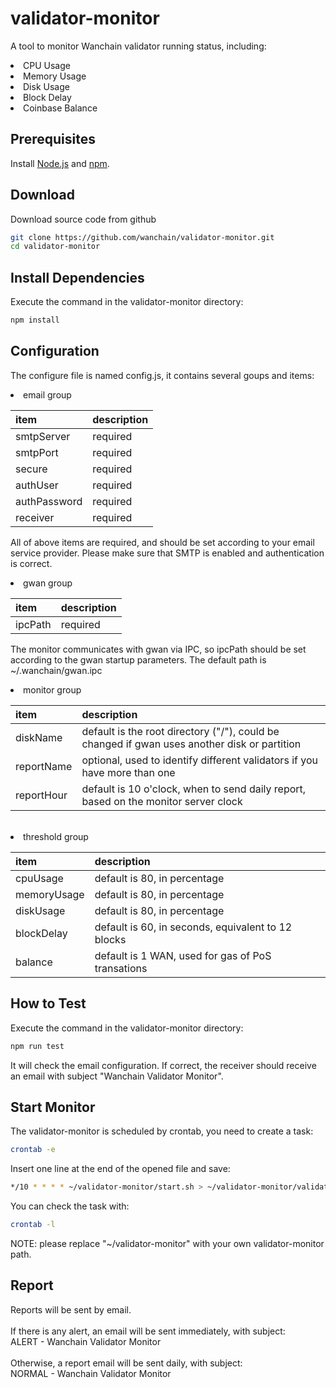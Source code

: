 validator-monitor
========

A tool to monitor Wanchain validator running status, including:
<li>CPU Usage</li>
<li>Memory Usage</li>
<li>Disk Usage</li>
<li>Block Delay</li>
<li>Coinbase Balance</li>

## Prerequisites
Install [Node.js](https://nodejs.org) and [npm](http://npmjs.org).

## Download
Download source code from github
```bash
git clone https://github.com/wanchain/validator-monitor.git
cd validator-monitor
```
## Install Dependencies
Execute the command in the validator-monitor directory:
```bash
npm install
```
## Configuration

The configure file is named config.js, it contains several goups and items:
<li>email group</li>

| item         | description |
| :---         | :---        |
| smtpServer   | required    |
| smtpPort     | required    |
| secure       | required    |
| authUser     | required    |
| authPassword | required    |
| receiver     | required    |

All of above items are required, and should be set according to your email service provider. Please make sure that SMTP is enabled and authentication is correct.

<li>gwan group</li>

| item         | description |
| :---         | :---        |
| ipcPath      | required    |

The monitor communicates with gwan via IPC, so ipcPath should be set according to the gwan startup parameters. The default path is ~/.wanchain/gwan.ipc

<li>monitor group</li>

| item         | description |
| :---         | :---        |
| diskName     | default is the root directory ("/"), could be changed if gwan uses another disk or partition |
| reportName   | optional, used to identify different validators if you have more than one |
| reportHour   | default is 10 o'clock, when to send daily report, based on the monitor server clock |

<br>

<li>threshold group</li>

| item         | description |
| :---         | :---        |
| cpuUsage     | default is 80, in percentage |
| memoryUsage  | default is 80, in percentage |
| diskUsage    | default is 80, in percentage |
| blockDelay   | default is 60, in seconds, equivalent to 12 blocks |
| balance      | default is 1 WAN, used for gas of PoS transations |

## How to Test
Execute the command in the validator-monitor directory:
```bash
npm run test
```
It will check the email configuration. If correct, the receiver should receive an email with subject "Wanchain Validator Monitor".

## Start Monitor
The validator-monitor is scheduled by crontab, you need to create a task:
```bash
crontab -e
```
Insert one line at the end of the opened file and save:
<br/>
```bash
*/10 * * * * ~/validator-monitor/start.sh > ~/validator-monitor/validator-monitor-log 2>&1
```
You can check the task with:
```bash
crontab -l
```
NOTE: please replace "~/validator-monitor" with your own validator-monitor path.

## Report
Reports will be sent by email.
<br/><br/>
If there is any alert, an email will be sent immediately, with subject:
<br/>
ALERT - Wanchain Validator Monitor
<br/><br/>
Otherwise, a report email will be sent daily, with subject:
<br/>
NORMAL - Wanchain Validator Monitor
